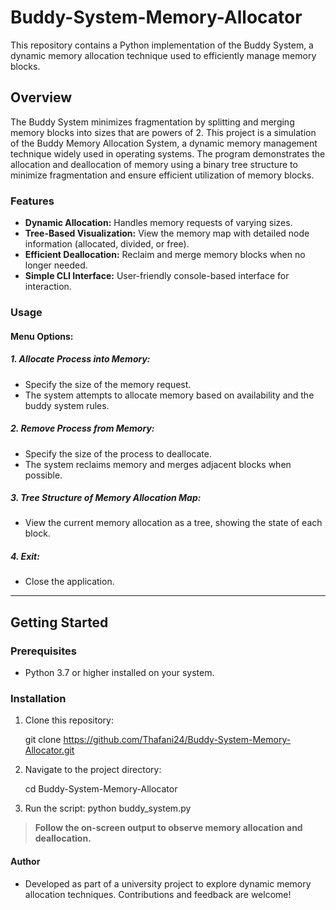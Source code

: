 # Buddy-System-Memory-Allocator

This repository contains a Python implementation of the Buddy System, a dynamic memory allocation technique used to efficiently manage memory blocks.  

## Overview  

The Buddy System minimizes fragmentation by splitting and merging memory blocks into sizes that are powers of 2.
This project is a simulation of the Buddy Memory Allocation System, a dynamic memory management technique widely used in operating systems. The program demonstrates the allocation and deallocation of memory using a binary tree structure to minimize fragmentation and ensure efficient utilization of memory blocks.


### Features  
- **Dynamic Allocation:** Handles memory requests of varying sizes.  
- **Tree-Based Visualization:** View the memory map with detailed node information (allocated, divided, or free).  
- **Efficient Deallocation:** Reclaim and merge memory blocks when no longer needed.  
- **Simple CLI Interface:** User-friendly console-based interface for interaction.  

### Usage
#### Menu Options:
##### 1. Allocate Process into Memory:

- Specify the size of the memory request.
- The system attempts to allocate memory based on availability and the buddy system rules.

##### 2. Remove Process from Memory:

- Specify the size of the process to deallocate.
- The system reclaims memory and merges adjacent blocks when possible.

##### 3. Tree Structure of Memory Allocation Map:

- View the current memory allocation as a tree, showing the state of each block.

##### 4. Exit:

- Close the application. 

---

## Getting Started  

### Prerequisites  
- Python 3.7 or higher installed on your system.  

### Installation  
1. Clone this repository:  
   
    git clone https://github.com/Thafani24/Buddy-System-Memory-Allocator.git

2. Navigate to the project directory:

    cd Buddy-System-Memory-Allocator

3. Run the script:
    python buddy_system.py

> **Follow the on-screen output to observe memory allocation and deallocation.**

#### Author
- Developed as part of a university project to explore dynamic memory allocation techniques. Contributions and feedback are welcome!


